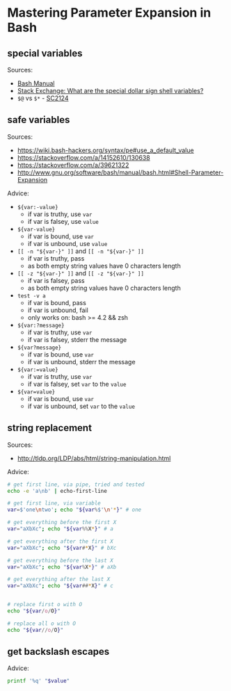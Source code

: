 # Mastering Parameter Expansion in Bash

## special variables

Sources:

- [Bash Manual](https://www.gnu.org/software/bash/manual/bash.html#Special-Parameters)
- [Stack Exchange: What are the special dollar sign shell variables?](https://stackoverflow.com/a/5163260/130638)
- `$@` vs `$*` - [SC2124](https://github.com/koalaman/shellcheck/wiki/SC2124)

## safe variables

Sources:

- https://wiki.bash-hackers.org/syntax/pe#use_a_default_value
- https://stackoverflow.com/a/14152610/130638
- https://stackoverflow.com/a/39621322
- http://www.gnu.org/software/bash/manual/bash.html#Shell-Parameter-Expansion

Advice:

- `${var:-value}`
    - if var is truthy, use `var`
    - if var is falsey, use `value`
- `${var-value}`
    - if var is bound, use `var`
    - if var is unbound, use `value`
- `[[ -n "${var-}" ]]` and `[[ -n "${var-}" ]]`
    - if var is truthy, pass
    - as both empty string values have 0 characters length
- `[[ -z "${var-}" ]]` and `[[ -z "${var-}" ]]`
    - if var is falsey, pass
    - as both empty string values have 0 characters length
- `test -v a`
    - if var is bound, pass
    - if var is unbound, fail
    - only works on: bash >= 4.2 && zsh
- `${var:?message}`
    - if var is truthy, use `var`
    - if var is falsey, stderr the message
- `${var?message}`
    - if var is bound, use `var`
    - if var is unbound, stderr the message
- `${var:=value}`
    - if var is truthy, use `var`
    - if var is falsey, set `var` to the `value`
- `${var=value}`
    - if var is bound, use `var`
    - if var is unbound, set `var` to the `value`

## string replacement

Sources:

- http://tldp.org/LDP/abs/html/string-manipulation.html

Advice:

```bash
# get first line, via pipe, tried and tested
echo -e 'a\nb' | echo-first-line

# get first line, via variable
var=$'one\ntwo'; echo "${var%$'\n'*}" # one

# get everything before the first X
var="aXbXc"; echo "${var%%X*}" # a

# get everything after the first X
var="aXbXc"; echo "${var#*X}" # bXc

# get everything before the last X
var="aXbXc"; echo "${var%X*}" # aXb

# get everything after the last X
var="aXbXc"; echo "${var##*X}" # c


# replace first o with O
echo "${var/o/O}"

# replace all o with O
echo "${var//o/O}"
```

## get backslash escapes

Advice:

```bash
printf '%q' "$value"
```

